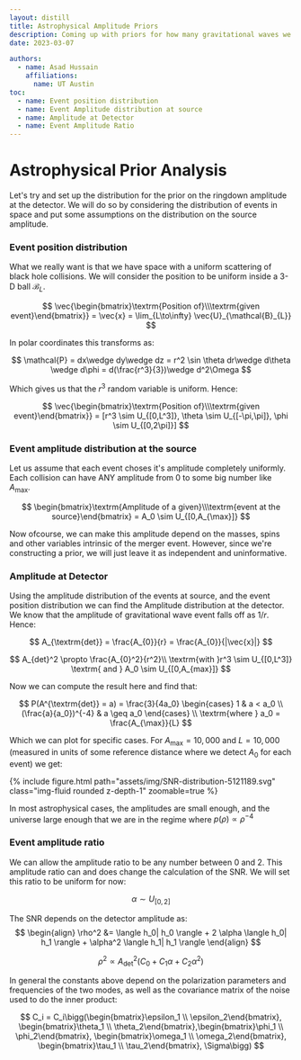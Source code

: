 ```yaml
---
layout: distill
title: Astrophysical Amplitude Priors
description: Coming up with priors for how many gravitational waves we should expect to see at of a given amplitude
date: 2023-03-07

authors:
  - name: Asad Hussain
    affiliations:
      name: UT Austin
toc:
  - name: Event position distribution
  - name: Event Amplitude distribution at source
  - name: Amplitude at Detector
  - name: Event Amplitude Ratio
---
```


# Astrophysical Prior Analysis

Let's try and set up the distribution for the prior on the ringdown amplitude at the detector. We will do so by considering the distribution of events in space and put some assumptions on the distribution on the source amplitude. 

### Event position distribution

What we really want is that we have space with a uniform scattering of black hole collisions. We will consider the position to be uniform inside a 3-D ball $\mathcal{B}_L$.


$$
\vec{\begin{bmatrix}\textrm{Position of}\\\textrm{given event}\end{bmatrix}} = \vec{x} = \lim_{L\to\infty} \vec{U}_{\mathcal{B}_{L}}
$$


In polar coordinates this transforms as:


$$
\mathcal{P} = dx\wedge dy\wedge dz = r^2 \sin \theta dr\wedge d\theta \wedge d\phi = d(\frac{r^3}{3})\wedge d^2\Omega
$$


Which gives us that the $r^3$ random variable is uniform. Hence:


$$
\vec{\begin{bmatrix}\textrm{Position of}\\\textrm{given event}\end{bmatrix}} = [r^3 \sim U_{[0,L^3]}, \theta \sim U_{[-\pi,\pi]}, \phi \sim U_{[0,2\pi]}]
$$



### Event amplitude distribution at the source

Let us assume that each event choses it's amplitude completely uniformly. Each collision can have ANY amplitude from 0 to some big number like $A_{\max}$. 


$$
\begin{bmatrix}\textrm{Amplitude of a given}\\\textrm{event at the source}\end{bmatrix} = A_0 \sim U_{[0,A_{\max}]}
$$


Now ofcourse, we can make this amplitude depend on the masses, spins and other variables intrinsic of the merger event. However, since we're constructing a prior, we will just leave it as independent and uninformative. 

### Amplitude at Detector

Using the amplitude distribution of the events at source, and the event position distribution we can find the Amplitude distribution at the detector. We know that the amplitude of gravitational wave event falls off as $1/r$. Hence:


$$
A_{\textrm{det}} = \frac{A_{0}}{r} = \frac{A_{0}}{|\vec{x}|}
$$




$$
A_{det}^2 \propto \frac{A_{0}^2}{r^2}\\
\textrm{with }r^3 \sim  U_{[0,L^3]} \textrm{ and } A_0 \sim U_{[0,A_{max}]}
$$



Now we can compute the result here and find that:


$$
P(A^{\textrm{det}} = a) = \frac{3}{4a_0} \begin{cases} 
      1 & a <  a_0 \\
      (\frac{a}{a_0})^{-4} & a \geq a_0
   \end{cases}
   \\
   \textrm{where } a_0 = \frac{A_{\max}}{L}
$$


Which we can plot for specific cases.  For $A_{\max} = 10,000$ and $L = 10,000$ (measured in units of some reference distance where we detect $A_0$ for each event) we get:

{% include figure.html path="assets/img/SNR-distribution-5121189.svg" class="img-fluid rounded z-depth-1" zoomable=true %}

In most astrophysical cases, the amplitudes are small enough, and the universe large enough that we are in the regime where $p(\rho) \propto \rho^{-4}$

### Event amplitude ratio

We can allow the amplitude ratio to be any number between 0 and 2. This amplitude ratio can and does change the calculation of the SNR. We will set this ratio to be uniform for now:


$$
\alpha \sim U_{[0,2]}
$$


The SNR depends on the detector amplitude as:
$$
\begin{align}
\rho^2 &= \langle h_0| h_0 \rangle + 2 \alpha \langle h_0| h_1 \rangle + \alpha^2 \langle h_1| h_1 \rangle
\end{align}
$$




$$
\rho^2 \propto A_{\textrm{det}}^2(C_0 + C_1\alpha + C_2 \alpha^2)
$$


In general the constants above depend on the polarization parameters and frequencies of the two modes, as well as the covariance matrix of the noise used to do the inner product:


$$
C_i = C_i\bigg(\begin{bmatrix}\epsilon_1 \\ \epsilon_2\end{bmatrix}, \begin{bmatrix}\theta_1 \\ \theta_2\end{bmatrix},\begin{bmatrix}\phi_1 \\ \phi_2\end{bmatrix}, \begin{bmatrix}\omega_1 \\ \omega_2\end{bmatrix}, \begin{bmatrix}\tau_1 \\ \tau_2\end{bmatrix}, \Sigma\bigg)
$$
